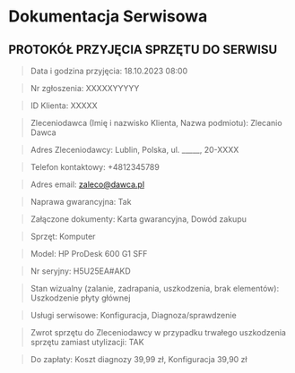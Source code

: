 # Dokumentacja Serwisowa

## PROTOKÓŁ PRZYJĘCIA SPRZĘTU DO SERWISU

> Data i godzina przyjęcia:
> 18.10.2023 08:00

> Nr zgłoszenia:
> XXXXXYYYYY

> ID Klienta:
> XXXXX

> Zleceniodawca (Imię i nazwisko Klienta, Nazwa podmiotu):
> Zlecanio Dawca

> Adres Zleceniodawcy:
> Lublin, Polska, ul. _____, 20-XXXX

> Telefon kontaktowy:
> +4812345789

> Adres email:
> zaleco@dawca.pl

> Naprawa gwarancyjna:
> Tak

> Załączone dokumenty:
> Karta gwarancyjna, Dowód zakupu

> Sprzęt:
> Komputer

> Model:
> HP ProDesk 600 G1 SFF

> Nr seryjny:
> H5U25EA#AKD

> Stan wizualny (zalanie, zadrapania, uszkodzenia, brak elementów):
> Uszkodzenie płyty głównej

> Usługi serwisowe:
> Konfiguracja, Diagnoza/sprawdzenie

> Zwrot sprzętu do Zleceniodawcy w przypadku trwałego uszkodzenia sprzętu zamiast utylizacji:
> TAK

> Do zapłaty: Koszt diagnozy 39,99 zł, Konfiguracja 39,90 zł
